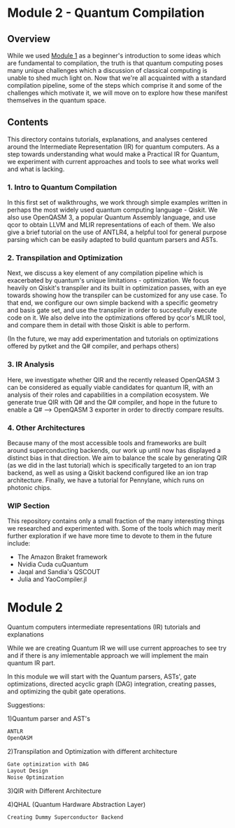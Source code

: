 # Module 2 - Quantum Compilation

## Overview
While we used [Module 1](../Module%201/) as a beginner's introduction to some ideas which are fundamental to compilation, the truth is that quantum computing poses many unique challenges which a discussion of classical computing is unable to shed much light on. Now that we're all acquainted with a standard compilation pipeline, some of the steps which comprise it and some of the challenges which motivate it, we will move on to explore how these manifest themselves in the quantum space. 


## Contents

This directory contains tutorials, explanations, and analyses centered around the Intermediate Representation (IR) for quantum computers. As a step towards understanding what would make a Practical IR for Quantum, we experiment with current approaches and tools to see what works well and what is lacking.

### 1. Intro to Quantum Compilation

In this first set of walkthroughs, we work through simple examples written in perhaps the most widely used quantum computing language - Qiskit. We also use OpenQASM 3, a popular Quantum Assembly language, and use qcor to obtain LLVM and MLIR representations of each of them. We also give a brief tutorial on the use of ANTLR4, a helpful tool for general purpose parsing which can be easily adapted to build quantum parsers and ASTs.

### 2. Transpilation and Optimization

Next, we discuss a key element of any compilation pipeline which is exacerbated by quantum's unique limitations - optimization. We focus heavily on Qiskit's transpiler and its built in optimization passes, with an eye towards showing how the transpiler can be customized for any use case. To that end, we configure our own simple backend with a specific geometry and basis gate set, and use the transpiler in order to succesfully execute code on it. We also delve into the optimizations offered by qcor's MLIR tool, and compare them in detail with those Qiskit is able to perform.

(In the future, we may add experimentation and tutorials on optimizations offered by pytket and the Q# compiler, and perhaps others)

### 3. IR Analysis

Here, we investigate whether QIR and the recently released OpenQASM 3 can be considered as equally viable candidates for quantum IR, with an analysis of their roles and capabilities in a compilation ecosystem. We generate true QIR with Q# and the Q# compiler, and hope in the future to enable a Q# --> OpenQASM 3 exporter in order to directly compare results.

### 4. Other Architectures

Because many of the most accessible tools and frameworks are built around superconducting backends, our work up until now has displayed a distinct bias in that direction. We aim to balance the scale by generating QIR (as we did in the last tutorial) which is specifically targeted to an ion trap backend, as well as using a Qiskit backend configured like an ion trap architecture. Finally, we have a tutorial for Pennylane, which runs on photonic chips.

### WIP Section

This repository contains only a small fraction of the many interesting things we researched and experimented with. Some of the tools which may merit further exploration if we have more time to devote to them in the future include:

+ The Amazon Braket framework
+ Nvidia Cuda cuQuantum
+ Jaqal and Sandia's QSCOUT
+ Julia and YaoCompiler.jl



# Module 2

 Quantum computers intermediate representations (IR) tutorials and explanations

 While we are creating Quantum IR we will use current approaches to see try and if there is any imlementable approach we will implement the main quantum IR part.

 In this module we will start with the Quantum parsers, ASTs', gate optimizations, directed acyclic graph (DAG) integration, creating passes, and optimizing the qubit gate operations.

Suggestions:

1)Quantum parser and AST's

```C
ANTLR
OpenQASM
```

2)Transpilation and Optimization with different architecture

```C
Gate optimization with DAG
Layout Design
Noise Optimization
```

3)QIR with Different Architecture

4)QHAL (Quantum Hardware Abstraction Layer)

```C
Creating Dummy Superconductor Backend
```

